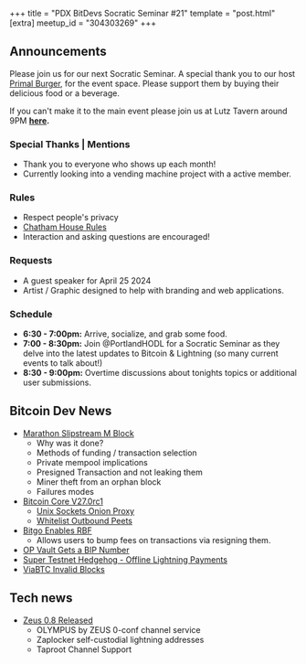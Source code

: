 +++
title = "PDX BitDevs Socratic Seminar #21"
template = "post.html"
[extra]
meetup_id = "304303269"
+++

## Announcements

Please join us for our next Socratic Seminar. A special thank you to our host <a href="https://dicksprimalburger.com/" data-no-summary>Primal Burger</a>, for the event space. Please support them by buying their delicious food or a beverage.

If you can't make it to the main event please join us at Lutz Tavern around 9PM **<a href="https://www.lutztavern.com/" data-no-summary>here</a>.**

### Special Thanks | Mentions
- Thank you to everyone who shows up each month!
- Currently looking into a vending machine project with a active member.

### Rules
- Respect people's privacy
- [Chatham House Rules](https://www.chathamhouse.org/about-us/chatham-house-rule)
- Interaction and asking questions are encouraged!

### Requests
- A guest speaker for April 25 2024
- Artist / Graphic designed to help with branding and web applications.

### Schedule
- **6:30 - 7:00pm:** Arrive, socialize, and grab some food.
- **7:00 - 8:30pm:** Join @PortlandHODL for a Socratic Seminar as they delve into the latest updates to Bitcoin & Lightning (so many current events to talk about!)
- **8:30 - 9:00pm:** Overtime discussions about tonights topics or additional user submissions.

## Bitcoin Dev News
- [Marathon Slipstream M Block](https://cointelegraph.com/news/bitcoin-block-art-marathon)
    - Why was it done?
    - Methods of funding / transaction selection
    - Private mempool implications
    - Presigned Transaction and not leaking them
    - Miner theft from an orphan block
    - Failures modes
- [Bitcoin Core V27.0rc1](https://bitcoincore.org/bin/bitcoin-core-27.0/test.rc1/)
    - [Unix Sockets Onion Proxy](https://github.com/bitcoin/bitcoin/pull/27375)
    - [Whitelist Outbound Peets](https://github.com/bitcoin/bitcoin/pull/27114)
- [Bitgo Enables RBF](https://blog.bitgo.com/available-now-for-clients-bitgo-introduces-replace-by-fee-f74e2593b245)
    - Allows users to bump fees on transactions via resigning them.
- [OP Vault Gets a BIP Number](https://github.com/bitcoin/bips/pull/1421)
- [Super Testnet Hedgehog - Offline Lightning Payments](https://stacker.news/items/481321)
- [ViaBTC Invalid Blocks](https://b10c.me/blog/012-viabtc-spv-vulnerability-disclosure/?x)

## Tech news
- [Zeus 0.8 Released](https://github.com/ZeusLN/zeus/releases/tag/v0.8.0)
    - OLYMPUS by ZEUS 0-conf channel service
    - Zaplocker self-custodial lightning addresses
    - Taproot Channel Support
